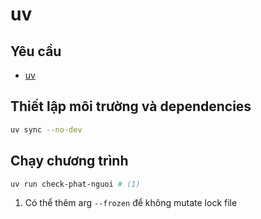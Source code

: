 # uv

## Yêu cầu

- [uv](https://github.com/astral-sh/uv)

## Thiết lập môi trường và dependencies

```sh
uv sync --no-dev
```

## Chạy chương trình

```sh
uv run check-phat-nguoi # (1)
```

1. Có thể thêm arg `--frozen` để không mutate lock file
